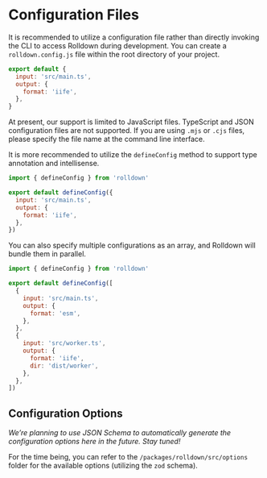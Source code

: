 # Configuration Files

It is recommended to utilize a configuration file rather than directly invoking the CLI to access Rolldown during development. You can create a `rolldown.config.js` file within the root directory of your project.

```js
export default {
  input: 'src/main.ts',
  output: {
    format: 'iife',
  },
}
```

At present, our support is limited to JavaScript files. TypeScript and JSON configuration files are not supported. If you are using `.mjs` or `.cjs` files, please specify the file name at the command line interface.

It is more recommended to utilize the `defineConfig` method to support type annotation and intellisense.

```js
import { defineConfig } from 'rolldown'

export default defineConfig({
  input: 'src/main.ts',
  output: {
    format: 'iife',
  },
})
```

You can also specify multiple configurations as an array, and Rolldown will bundle them in parallel.

```js
import { defineConfig } from 'rolldown'

export default defineConfig([
  {
    input: 'src/main.ts',
    output: {
      format: 'esm',
    },
  },
  {
    input: 'src/worker.ts',
    output: {
      format: 'iife',
      dir: 'dist/worker',
    },
  },
])
```

## Configuration Options

_We’re planning to use JSON Schema to automatically generate the configuration options here in the future. Stay tuned!_

For the time being, you can refer to the `/packages/rolldown/src/options` folder for the available options (utilizing the `zod` schema).
